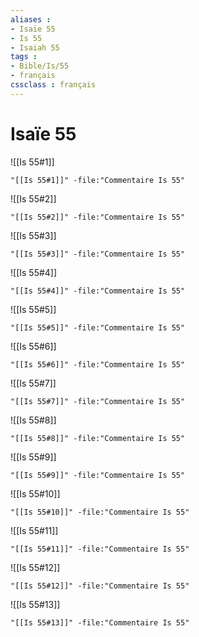 ```yaml
---
aliases : 
- Isaïe 55
- Is 55
- Isaiah 55
tags : 
- Bible/Is/55
- français
cssclass : français
---
```


# Isaïe 55

![[Is 55#1]]

```query
"[[Is 55#1]]" -file:"Commentaire Is 55"
```

![[Is 55#2]]

```query
"[[Is 55#2]]" -file:"Commentaire Is 55"
```

![[Is 55#3]]

```query
"[[Is 55#3]]" -file:"Commentaire Is 55"
```

![[Is 55#4]]

```query
"[[Is 55#4]]" -file:"Commentaire Is 55"
```

![[Is 55#5]]

```query
"[[Is 55#5]]" -file:"Commentaire Is 55"
```

![[Is 55#6]]

```query
"[[Is 55#6]]" -file:"Commentaire Is 55"
```

![[Is 55#7]]

```query
"[[Is 55#7]]" -file:"Commentaire Is 55"
```

![[Is 55#8]]

```query
"[[Is 55#8]]" -file:"Commentaire Is 55"
```

![[Is 55#9]]

```query
"[[Is 55#9]]" -file:"Commentaire Is 55"
```

![[Is 55#10]]

```query
"[[Is 55#10]]" -file:"Commentaire Is 55"
```

![[Is 55#11]]

```query
"[[Is 55#11]]" -file:"Commentaire Is 55"
```

![[Is 55#12]]

```query
"[[Is 55#12]]" -file:"Commentaire Is 55"
```

![[Is 55#13]]

```query
"[[Is 55#13]]" -file:"Commentaire Is 55"
```

